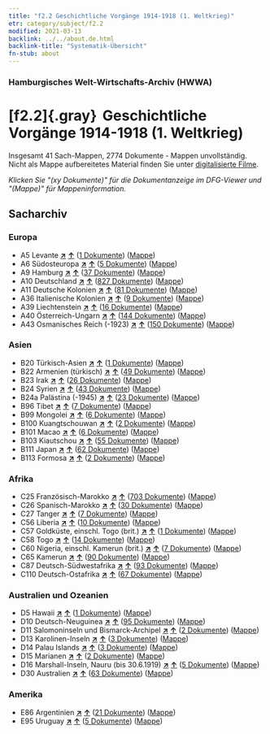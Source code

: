 ```yaml
---
title: "f2.2 Geschichtliche Vorgänge 1914-1918 (1. Weltkrieg)"
etr: category/subject/f2.2
modified: 2021-03-13
backlink: ../../about.de.html
backlink-title: "Systematik-Übersicht"
fn-stub: about
---
```


### Hamburgisches Welt-Wirtschafts-Archiv (HWWA)
# [f2.2]{.gray}&#8201; Geschichtliche Vorgänge 1914-1918 (1. Weltkrieg)&#160; 




Insgesamt 41 Sach-Mappen, 2774 Dokumente - Mappen unvollständig.
Nicht als Mappe aufbereitetes Material finden Sie unter [digitalisierte Filme](/film/h1_sh).

_Klicken Sie "(xy Dokumente)" für die Dokumentanzeige im DFG-Viewer und "(Mappe)" für Mappeninformation._

## Sacharchiv




### Europa

- A5 Levante [**&nearr;**](../../../geo/i/140898/about.de.html "Levante (alle Mappen)") [**&uarr;**](../../../geo/about.de.html#A5 "Ländersystematik") (<a href="https://pm20.zbw.eu/dfgview/sh/140898,181360" title="über: Levante : Geschichtliche Vorgänge 1914-1918 (1. Weltkrieg)" target="_blank">1 Dokumente</a>) ([Mappe](../../../../folder/sh/1408xx/140898/1813xx/181360/about.de.html))
- A6 Südosteuropa [**&nearr;**](../../../geo/i/140900/about.de.html "Südosteuropa (alle Mappen)") [**&uarr;**](../../../geo/about.de.html#A6 "Ländersystematik") (<a href="https://pm20.zbw.eu/dfgview/sh/140900,181360" title="über: Südosteuropa : Geschichtliche Vorgänge 1914-1918 (1. Weltkrieg)" target="_blank">5 Dokumente</a>) ([Mappe](../../../../folder/sh/1409xx/140900/1813xx/181360/about.de.html))
- A9 Hamburg [**&nearr;**](../../../geo/i/140905/about.de.html "Hamburg (alle Mappen)") [**&uarr;**](../../../geo/about.de.html#A9 "Ländersystematik") (<a href="https://pm20.zbw.eu/dfgview/sh/140905,181360" title="über: Hamburg : Geschichtliche Vorgänge 1914-1918 (1. Weltkrieg)" target="_blank">37 Dokumente</a>) ([Mappe](../../../../folder/sh/1409xx/140905/1813xx/181360/about.de.html))
- A10 Deutschland [**&nearr;**](../../../geo/i/126128/about.de.html "Deutschland (alle Mappen)") [**&uarr;**](../../../geo/about.de.html#A10 "Ländersystematik") (<a href="https://pm20.zbw.eu/dfgview/sh/126128,181360" title="über: Deutschland : Geschichtliche Vorgänge 1914-1918 (1. Weltkrieg)" target="_blank">827 Dokumente</a>) ([Mappe](../../../../folder/sh/1261xx/126128/1813xx/181360/about.de.html))
- A11 Deutsche Kolonien [**&nearr;**](../../../geo/i/140960/about.de.html "Deutsche Kolonien (alle Mappen)") [**&uarr;**](../../../geo/about.de.html#A11 "Ländersystematik") (<a href="https://pm20.zbw.eu/dfgview/sh/140960,181360" title="über: Deutsche Kolonien : Geschichtliche Vorgänge 1914-1918 (1. Weltkrieg)" target="_blank">81 Dokumente</a>) ([Mappe](../../../../folder/sh/1409xx/140960/1813xx/181360/about.de.html))
- A36 Italienische Kolonien [**&nearr;**](../../../geo/i/141012/about.de.html "Italienische Kolonien (alle Mappen)") [**&uarr;**](../../../geo/about.de.html#A36 "Ländersystematik") (<a href="https://pm20.zbw.eu/dfgview/sh/141012,181360" title="über: Italienische Kolonien : Geschichtliche Vorgänge 1914-1918 (1. Weltkrieg)" target="_blank">9 Dokumente</a>) ([Mappe](../../../../folder/sh/1410xx/141012/1813xx/181360/about.de.html))
- A39 Liechtenstein [**&nearr;**](../../../geo/i/141016/about.de.html "Liechtenstein (alle Mappen)") [**&uarr;**](../../../geo/about.de.html#A39 "Ländersystematik") (<a href="https://pm20.zbw.eu/dfgview/sh/141016,181360" title="über: Liechtenstein : Geschichtliche Vorgänge 1914-1918 (1. Weltkrieg)" target="_blank">16 Dokumente</a>) ([Mappe](../../../../folder/sh/1410xx/141016/1813xx/181360/about.de.html))
- A40 Österreich-Ungarn [**&nearr;**](../../../geo/i/126127/about.de.html "Österreich-Ungarn (alle Mappen)") [**&uarr;**](../../../geo/about.de.html#A40 "Ländersystematik") (<a href="https://pm20.zbw.eu/dfgview/sh/126127,181360" title="über: Österreich-Ungarn : Geschichtliche Vorgänge 1914-1918 (1. Weltkrieg)" target="_blank">144 Dokumente</a>) ([Mappe](../../../../folder/sh/1261xx/126127/1813xx/181360/about.de.html))
- A43 Osmanisches Reich (-1923) [**&nearr;**](../../../geo/i/141034/about.de.html "Osmanisches Reich (-1923) (alle Mappen)") [**&uarr;**](../../../geo/about.de.html#A43 "Ländersystematik") (<a href="https://pm20.zbw.eu/dfgview/sh/141034,181360" title="über: Osmanisches Reich (-1923) : Geschichtliche Vorgänge 1914-1918 (1. Weltkrieg)" target="_blank">150 Dokumente</a>) ([Mappe](../../../../folder/sh/1410xx/141034/1813xx/181360/about.de.html))

### Asien

- B20 Türkisch-Asien [**&nearr;**](../../../geo/i/141108/about.de.html "Türkisch-Asien (alle Mappen)") [**&uarr;**](../../../geo/about.de.html#B20 "Ländersystematik") (<a href="https://pm20.zbw.eu/dfgview/sh/141108,181360" title="über: Türkisch-Asien : Geschichtliche Vorgänge 1914-1918 (1. Weltkrieg)" target="_blank">1 Dokumente</a>) ([Mappe](../../../../folder/sh/1411xx/141108/1813xx/181360/about.de.html))
- B22 Armenien (türkisch) [**&nearr;**](../../../geo/i/141112/about.de.html "Armenien (türkisch) (alle Mappen)") [**&uarr;**](../../../geo/about.de.html#B22 "Ländersystematik") (<a href="https://pm20.zbw.eu/dfgview/sh/141112,181360" title="über: Armenien (türkisch) : Geschichtliche Vorgänge 1914-1918 (1. Weltkrieg)" target="_blank">49 Dokumente</a>) ([Mappe](../../../../folder/sh/1411xx/141112/1813xx/181360/about.de.html))
- B23 Irak [**&nearr;**](../../../geo/i/141113/about.de.html "Irak (alle Mappen)") [**&uarr;**](../../../geo/about.de.html#B23 "Ländersystematik") (<a href="https://pm20.zbw.eu/dfgview/sh/141113,181360" title="über: Irak : Geschichtliche Vorgänge 1914-1918 (1. Weltkrieg)" target="_blank">26 Dokumente</a>) ([Mappe](../../../../folder/sh/1411xx/141113/1813xx/181360/about.de.html))
- B24 Syrien [**&nearr;**](../../../geo/i/141114/about.de.html "Syrien (alle Mappen)") [**&uarr;**](../../../geo/about.de.html#B24 "Ländersystematik") (<a href="https://pm20.zbw.eu/dfgview/sh/141114,181360" title="über: Syrien : Geschichtliche Vorgänge 1914-1918 (1. Weltkrieg)" target="_blank">43 Dokumente</a>) ([Mappe](../../../../folder/sh/1411xx/141114/1813xx/181360/about.de.html))
- B24a Palästina (-1945) [**&nearr;**](../../../geo/i/141115/about.de.html "Palästina (-1945) (alle Mappen)") [**&uarr;**](../../../geo/about.de.html#B24a "Ländersystematik") (<a href="https://pm20.zbw.eu/dfgview/sh/141115,181360" title="über: Palästina (-1945) : Geschichtliche Vorgänge 1914-1918 (1. Weltkrieg)" target="_blank">23 Dokumente</a>) ([Mappe](../../../../folder/sh/1411xx/141115/1813xx/181360/about.de.html))
- B96 Tibet [**&nearr;**](../../../geo/i/141259/about.de.html "Tibet (alle Mappen)") [**&uarr;**](../../../geo/about.de.html#B96 "Ländersystematik") (<a href="https://pm20.zbw.eu/dfgview/sh/141259,181360" title="über: Tibet : Geschichtliche Vorgänge 1914-1918 (1. Weltkrieg)" target="_blank">7 Dokumente</a>) ([Mappe](../../../../folder/sh/1412xx/141259/1813xx/181360/about.de.html))
- B99 Mongolei [**&nearr;**](../../../geo/i/141261/about.de.html "Mongolei (alle Mappen)") [**&uarr;**](../../../geo/about.de.html#B99 "Ländersystematik") (<a href="https://pm20.zbw.eu/dfgview/sh/141261,181360" title="über: Mongolei : Geschichtliche Vorgänge 1914-1918 (1. Weltkrieg)" target="_blank">6 Dokumente</a>) ([Mappe](../../../../folder/sh/1412xx/141261/1813xx/181360/about.de.html))
- B100 Kuangtschouwan [**&nearr;**](../../../geo/i/141266/about.de.html "Kuangtschouwan (alle Mappen)") [**&uarr;**](../../../geo/about.de.html#B100 "Ländersystematik") (<a href="https://pm20.zbw.eu/dfgview/sh/141266,181360" title="über: Kuangtschouwan : Geschichtliche Vorgänge 1914-1918 (1. Weltkrieg)" target="_blank">2 Dokumente</a>) ([Mappe](../../../../folder/sh/1412xx/141266/1813xx/181360/about.de.html))
- B101 Macao [**&nearr;**](../../../geo/i/141267/about.de.html "Macao (alle Mappen)") [**&uarr;**](../../../geo/about.de.html#B101 "Ländersystematik") (<a href="https://pm20.zbw.eu/dfgview/sh/141267,181360" title="über: Macao : Geschichtliche Vorgänge 1914-1918 (1. Weltkrieg)" target="_blank">6 Dokumente</a>) ([Mappe](../../../../folder/sh/1412xx/141267/1813xx/181360/about.de.html))
- B103 Kiautschou [**&nearr;**](../../../geo/i/126163/about.de.html "Kiautschou (alle Mappen)") [**&uarr;**](../../../geo/about.de.html#B103 "Ländersystematik") (<a href="https://pm20.zbw.eu/dfgview/sh/126163,181360" title="über: Kiautschou : Geschichtliche Vorgänge 1914-1918 (1. Weltkrieg)" target="_blank">55 Dokumente</a>) ([Mappe](../../../../folder/sh/1261xx/126163/1813xx/181360/about.de.html))
- B111 Japan [**&nearr;**](../../../geo/i/141272/about.de.html "Japan (alle Mappen)") [**&uarr;**](../../../geo/about.de.html#B111 "Ländersystematik") (<a href="https://pm20.zbw.eu/dfgview/sh/141272,181360" title="über: Japan : Geschichtliche Vorgänge 1914-1918 (1. Weltkrieg)" target="_blank">62 Dokumente</a>) ([Mappe](../../../../folder/sh/1412xx/141272/1813xx/181360/about.de.html))
- B113 Formosa [**&nearr;**](../../../geo/i/141274/about.de.html "Formosa (alle Mappen)") [**&uarr;**](../../../geo/about.de.html#B113 "Ländersystematik") (<a href="https://pm20.zbw.eu/dfgview/sh/141274,181360" title="über: Formosa : Geschichtliche Vorgänge 1914-1918 (1. Weltkrieg)" target="_blank">2 Dokumente</a>) ([Mappe](../../../../folder/sh/1412xx/141274/1813xx/181360/about.de.html))

### Afrika

- C25 Französisch-Marokko [**&nearr;**](../../../geo/i/141358/about.de.html "Französisch-Marokko (alle Mappen)") [**&uarr;**](../../../geo/about.de.html#C25 "Ländersystematik") (<a href="https://pm20.zbw.eu/dfgview/sh/141358,181360" title="über: Französisch-Marokko : Geschichtliche Vorgänge 1914-1918 (1. Weltkrieg)" target="_blank">703 Dokumente</a>) ([Mappe](../../../../folder/sh/1413xx/141358/1813xx/181360/about.de.html))
- C26 Spanisch-Marokko [**&nearr;**](../../../geo/i/141359/about.de.html "Spanisch-Marokko (alle Mappen)") [**&uarr;**](../../../geo/about.de.html#C26 "Ländersystematik") (<a href="https://pm20.zbw.eu/dfgview/sh/141359,181360" title="über: Spanisch-Marokko : Geschichtliche Vorgänge 1914-1918 (1. Weltkrieg)" target="_blank">30 Dokumente</a>) ([Mappe](../../../../folder/sh/1413xx/141359/1813xx/181360/about.de.html))
- C27 Tanger [**&nearr;**](../../../geo/i/141360/about.de.html "Tanger (alle Mappen)") [**&uarr;**](../../../geo/about.de.html#C27 "Ländersystematik") (<a href="https://pm20.zbw.eu/dfgview/sh/141360,181360" title="über: Tanger : Geschichtliche Vorgänge 1914-1918 (1. Weltkrieg)" target="_blank">7 Dokumente</a>) ([Mappe](../../../../folder/sh/1413xx/141360/1813xx/181360/about.de.html))
- C56 Liberia [**&nearr;**](../../../geo/i/141405/about.de.html "Liberia (alle Mappen)") [**&uarr;**](../../../geo/about.de.html#C56 "Ländersystematik") (<a href="https://pm20.zbw.eu/dfgview/sh/141405,181360" title="über: Liberia : Geschichtliche Vorgänge 1914-1918 (1. Weltkrieg)" target="_blank">10 Dokumente</a>) ([Mappe](../../../../folder/sh/1414xx/141405/1813xx/181360/about.de.html))
- C57 Goldküste, einschl. Togo (brit.) [**&nearr;**](../../../geo/i/141406/about.de.html "Goldküste, einschl. Togo (brit.) (alle Mappen)") [**&uarr;**](../../../geo/about.de.html#C57 "Ländersystematik") (<a href="https://pm20.zbw.eu/dfgview/sh/141406,181360" title="über: Goldküste, einschl. Togo (brit.) : Geschichtliche Vorgänge 1914-1918 (1. Weltkrieg)" target="_blank">1 Dokumente</a>) ([Mappe](../../../../folder/sh/1414xx/141406/1813xx/181360/about.de.html))
- C58 Togo [**&nearr;**](../../../geo/i/141408/about.de.html "Togo (alle Mappen)") [**&uarr;**](../../../geo/about.de.html#C58 "Ländersystematik") (<a href="https://pm20.zbw.eu/dfgview/sh/141408,181360" title="über: Togo : Geschichtliche Vorgänge 1914-1918 (1. Weltkrieg)" target="_blank">14 Dokumente</a>) ([Mappe](../../../../folder/sh/1414xx/141408/1813xx/181360/about.de.html))
- C60 Nigeria, einschl. Kamerun (brit.) [**&nearr;**](../../../geo/i/141409/about.de.html "Nigeria, einschl. Kamerun (brit.) (alle Mappen)") [**&uarr;**](../../../geo/about.de.html#C60 "Ländersystematik") (<a href="https://pm20.zbw.eu/dfgview/sh/141409,181360" title="über: Nigeria, einschl. Kamerun (brit.) : Geschichtliche Vorgänge 1914-1918 (1. Weltkrieg)" target="_blank">7 Dokumente</a>) ([Mappe](../../../../folder/sh/1414xx/141409/1813xx/181360/about.de.html))
- C65 Kamerun [**&nearr;**](../../../geo/i/141410/about.de.html "Kamerun (alle Mappen)") [**&uarr;**](../../../geo/about.de.html#C65 "Ländersystematik") (<a href="https://pm20.zbw.eu/dfgview/sh/141410,181360" title="über: Kamerun : Geschichtliche Vorgänge 1914-1918 (1. Weltkrieg)" target="_blank">90 Dokumente</a>) ([Mappe](../../../../folder/sh/1414xx/141410/1813xx/181360/about.de.html))
- C87 Deutsch-Südwestafrika [**&nearr;**](../../../geo/i/141450/about.de.html "Deutsch-Südwestafrika (alle Mappen)") [**&uarr;**](../../../geo/about.de.html#C87 "Ländersystematik") (<a href="https://pm20.zbw.eu/dfgview/sh/141450,181360" title="über: Deutsch-Südwestafrika : Geschichtliche Vorgänge 1914-1918 (1. Weltkrieg)" target="_blank">93 Dokumente</a>) ([Mappe](../../../../folder/sh/1414xx/141450/1813xx/181360/about.de.html))
- C110 Deutsch-Ostafrika [**&nearr;**](../../../geo/i/141471/about.de.html "Deutsch-Ostafrika (alle Mappen)") [**&uarr;**](../../../geo/about.de.html#C110 "Ländersystematik") (<a href="https://pm20.zbw.eu/dfgview/sh/141471,181360" title="über: Deutsch-Ostafrika : Geschichtliche Vorgänge 1914-1918 (1. Weltkrieg)" target="_blank">67 Dokumente</a>) ([Mappe](../../../../folder/sh/1414xx/141471/1813xx/181360/about.de.html))

### Australien und Ozeanien

- D5 Hawaii [**&nearr;**](../../../geo/i/141595/about.de.html "Hawaii (alle Mappen)") [**&uarr;**](../../../geo/about.de.html#D5 "Ländersystematik") (<a href="https://pm20.zbw.eu/dfgview/sh/141595,181360" title="über: Hawaii : Geschichtliche Vorgänge 1914-1918 (1. Weltkrieg)" target="_blank">1 Dokumente</a>) ([Mappe](../../../../folder/sh/1415xx/141595/1813xx/181360/about.de.html))
- D10 Deutsch-Neuguinea [**&nearr;**](../../../geo/i/141601/about.de.html "Deutsch-Neuguinea (alle Mappen)") [**&uarr;**](../../../geo/about.de.html#D10 "Ländersystematik") (<a href="https://pm20.zbw.eu/dfgview/sh/141601,181360" title="über: Deutsch-Neuguinea : Geschichtliche Vorgänge 1914-1918 (1. Weltkrieg)" target="_blank">95 Dokumente</a>) ([Mappe](../../../../folder/sh/1416xx/141601/1813xx/181360/about.de.html))
- D11 Salomoninseln und Bismarck-Archipel [**&nearr;**](../../../geo/i/141610/about.de.html "Salomoninseln und Bismarck-Archipel (alle Mappen)") [**&uarr;**](../../../geo/about.de.html#D11 "Ländersystematik") (<a href="https://pm20.zbw.eu/dfgview/sh/141610,181360" title="über: Salomoninseln und Bismarck-Archipel : Geschichtliche Vorgänge 1914-1918 (1. Weltkrieg)" target="_blank">2 Dokumente</a>) ([Mappe](../../../../folder/sh/1416xx/141610/1813xx/181360/about.de.html))
- D13 Karolinen-Inseln [**&nearr;**](../../../geo/i/141613/about.de.html "Karolinen-Inseln (alle Mappen)") [**&uarr;**](../../../geo/about.de.html#D13 "Ländersystematik") (<a href="https://pm20.zbw.eu/dfgview/sh/141613,181360" title="über: Karolinen-Inseln : Geschichtliche Vorgänge 1914-1918 (1. Weltkrieg)" target="_blank">3 Dokumente</a>) ([Mappe](../../../../folder/sh/1416xx/141613/1813xx/181360/about.de.html))
- D14 Palau Islands [**&nearr;**](../../../geo/i/141614/about.de.html "Palau Islands (alle Mappen)") [**&uarr;**](../../../geo/about.de.html#D14 "Ländersystematik") (<a href="https://pm20.zbw.eu/dfgview/sh/141614,181360" title="über: Palau Islands : Geschichtliche Vorgänge 1914-1918 (1. Weltkrieg)" target="_blank">3 Dokumente</a>) ([Mappe](../../../../folder/sh/1416xx/141614/1813xx/181360/about.de.html))
- D15 Marianen [**&nearr;**](../../../geo/i/141615/about.de.html "Marianen (alle Mappen)") [**&uarr;**](../../../geo/about.de.html#D15 "Ländersystematik") (<a href="https://pm20.zbw.eu/dfgview/sh/141615,181360" title="über: Marianen : Geschichtliche Vorgänge 1914-1918 (1. Weltkrieg)" target="_blank">2 Dokumente</a>) ([Mappe](../../../../folder/sh/1416xx/141615/1813xx/181360/about.de.html))
- D16 Marshall-Inseln, Nauru (bis 30.6.1919) [**&nearr;**](../../../geo/i/141616/about.de.html "Marshall-Inseln, Nauru (bis 30.6.1919) (alle Mappen)") [**&uarr;**](../../../geo/about.de.html#D16 "Ländersystematik") (<a href="https://pm20.zbw.eu/dfgview/sh/141616,181360" title="über: Marshall-Inseln, Nauru (bis 30.6.1919) : Geschichtliche Vorgänge 1914-1918 (1. Weltkrieg)" target="_blank">5 Dokumente</a>) ([Mappe](../../../../folder/sh/1416xx/141616/1813xx/181360/about.de.html))
- D30 Australien [**&nearr;**](../../../geo/i/141621/about.de.html "Australien (alle Mappen)") [**&uarr;**](../../../geo/about.de.html#D30 "Ländersystematik") (<a href="https://pm20.zbw.eu/dfgview/sh/141621,181360" title="über: Australien : Geschichtliche Vorgänge 1914-1918 (1. Weltkrieg)" target="_blank">63 Dokumente</a>) ([Mappe](../../../../folder/sh/1416xx/141621/1813xx/181360/about.de.html))

### Amerika

- E86 Argentinien [**&nearr;**](../../../geo/i/141692/about.de.html "Argentinien (alle Mappen)") [**&uarr;**](../../../geo/about.de.html#E86 "Ländersystematik") (<a href="https://pm20.zbw.eu/dfgview/sh/141692,181360" title="über: Argentinien : Geschichtliche Vorgänge 1914-1918 (1. Weltkrieg)" target="_blank">21 Dokumente</a>) ([Mappe](../../../../folder/sh/1416xx/141692/1813xx/181360/about.de.html))
- E95 Uruguay [**&nearr;**](../../../geo/i/141695/about.de.html "Uruguay (alle Mappen)") [**&uarr;**](../../../geo/about.de.html#E95 "Ländersystematik") (<a href="https://pm20.zbw.eu/dfgview/sh/141695,181360" title="über: Uruguay : Geschichtliche Vorgänge 1914-1918 (1. Weltkrieg)" target="_blank">5 Dokumente</a>) ([Mappe](../../../../folder/sh/1416xx/141695/1813xx/181360/about.de.html))


